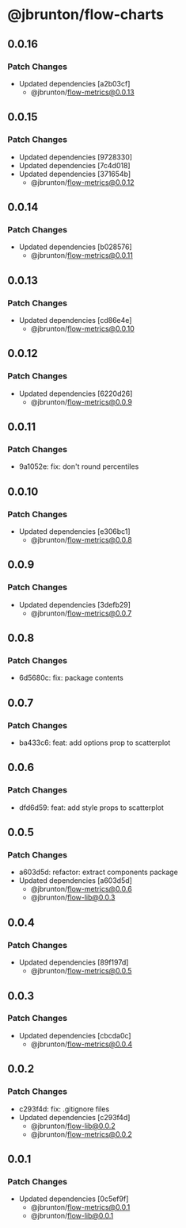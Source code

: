 # @jbrunton/flow-charts

## 0.0.16

### Patch Changes

- Updated dependencies [a2b03cf]
  - @jbrunton/flow-metrics@0.0.13

## 0.0.15

### Patch Changes

- Updated dependencies [9728330]
- Updated dependencies [7c4d018]
- Updated dependencies [371654b]
  - @jbrunton/flow-metrics@0.0.12

## 0.0.14

### Patch Changes

- Updated dependencies [b028576]
  - @jbrunton/flow-metrics@0.0.11

## 0.0.13

### Patch Changes

- Updated dependencies [cd86e4e]
  - @jbrunton/flow-metrics@0.0.10

## 0.0.12

### Patch Changes

- Updated dependencies [6220d26]
  - @jbrunton/flow-metrics@0.0.9

## 0.0.11

### Patch Changes

- 9a1052e: fix: don't round percentiles

## 0.0.10

### Patch Changes

- Updated dependencies [e306bc1]
  - @jbrunton/flow-metrics@0.0.8

## 0.0.9

### Patch Changes

- Updated dependencies [3defb29]
  - @jbrunton/flow-metrics@0.0.7

## 0.0.8

### Patch Changes

- 6d5680c: fix: package contents

## 0.0.7

### Patch Changes

- ba433c6: feat: add options prop to scatterplot

## 0.0.6

### Patch Changes

- dfd6d59: feat: add style props to scatterplot

## 0.0.5

### Patch Changes

- a603d5d: refactor: extract components package
- Updated dependencies [a603d5d]
  - @jbrunton/flow-metrics@0.0.6
  - @jbrunton/flow-lib@0.0.3

## 0.0.4

### Patch Changes

- Updated dependencies [89f197d]
  - @jbrunton/flow-metrics@0.0.5

## 0.0.3

### Patch Changes

- Updated dependencies [cbcda0c]
  - @jbrunton/flow-metrics@0.0.4

## 0.0.2

### Patch Changes

- c293f4d: fix: .gitignore files
- Updated dependencies [c293f4d]
  - @jbrunton/flow-lib@0.0.2
  - @jbrunton/flow-metrics@0.0.2

## 0.0.1

### Patch Changes

- Updated dependencies [0c5ef9f]
  - @jbrunton/flow-metrics@0.0.1
  - @jbrunton/flow-lib@0.0.1
